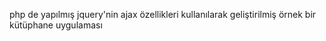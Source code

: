 php de yapılmış jquery'nin ajax özellikleri kullanılarak geliştirilmiş örnek bir kütüphane uygulaması
